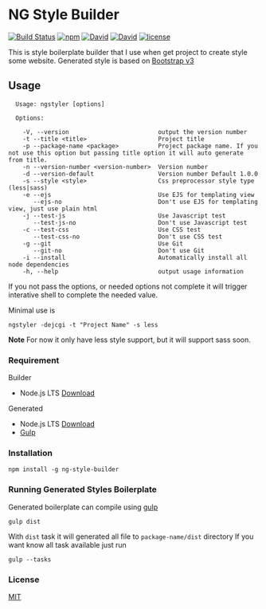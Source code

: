 # NG Style Builder

[![Build Status](https://travis-ci.org/ngengs/ng-style-builder.svg?branch=master)](https://travis-ci.org/ngengs/ng-style-builder) [![npm](https://img.shields.io/npm/v/ng-style-builder.svg)](https://www.npmjs.com/package/ng-style-builder) [![David](https://img.shields.io/david/ngengs/ng-style-builder.svg)](https://www.npmjs.com/package/ng-style-builder) [![David](https://img.shields.io/david/dev/ngengs/ng-style-builder.svg)](https://www.npmjs.com/package/ng-style-builder) [![license](https://img.shields.io/npm/l/ng-style-builder.svg)](https://www.npmjs.com/package/ng-style-builder)

This is style boilerplate builder that I use when get project to create style some website.
Generated style is based on [Bootstrap v3](http://getbootstrap.com)

## Usage
```
  Usage: ngstyler [options]

  Options:

    -V, --version                         output the version number
    -t --title <title>                    Project title
    -p --package-name <package>           Project package name. If you not use this option but passing title option it will auto generate from title.
    -n --version-number <version-number>  Version number
    -d --version-default                  Version number Default 1.0.0
    -s --style <style>                    Css preprocessor style type (less|sass)
    -e --ejs                              Use EJS for templating view
       --ejs-no                           Don't use EJS for templating view, just use plain html
    -j --test-js                          Use Javascript test
       --test-js-no                       Don't use Javascript test
    -c --test-css                         Use CSS test
       --test-css-no                      Don't use CSS test
    -g --git                              Use Git
       --git-no                           Don't use Git
    -i --install                          Automatically install all node dependencies
    -h, --help                            output usage information
```

If you not pass the options, or needed options not complete it will trigger interative shell to complete the needed value.

Minimal use is
```
ngstyler -dejcgi -t "Project Name" -s less
```

**Note**
For now it only have less style support, but it will support sass soon.


### Requirement
Builder
- Node.js LTS [Download](https://nodejs.org/en/download/)

Generated
- Node.js LTS [Download](https://nodejs.org/en/download/)
- [Gulp](https://gulpjs.com/)

### Installation
```
npm install -g ng-style-builder
```

### Running Generated Styles Boilerplate
Generated boilerplate can compile using [gulp](https://gulpjs.com/)
```
gulp dist
```
With `dist` task it will generated all file to `package-name/dist` directory
If you want know all task available just run
```
gulp --tasks
```

### License
[MIT](LICENSE)

